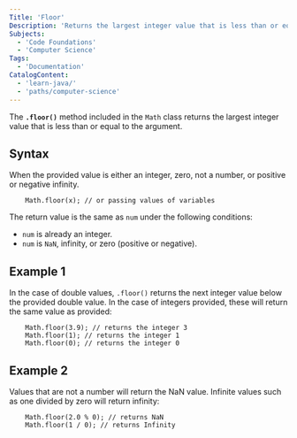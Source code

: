 ```yaml
---
Title: 'Floor'
Description: 'Returns the largest integer value that is less than or equal to the argument. When the provided value is either an integer, zero, not a number, or positive or negative infinity.'
Subjects:
  - 'Code Foundations'
  - 'Computer Science'
Tags: 
  - 'Documentation'
CatalogContent: 
  - 'learn-java/'
  - 'paths/computer-science'
---
```


The **`.floor()`** method included in the `Math` class returns the largest integer value that is less than or equal to the argument.

## Syntax

When the provided value is either an integer, zero, not a number, or positive or negative infinity.

```pseudo
    Math.floor(x); // or passing values of variables
```

The return value is the same as `num` under the following conditions:

- `num` is already an integer.
- `num` is `NaN`, infinity, or zero (positive or negative).

## Example 1

In the case of double values, `.floor()` returns the next integer value below the provided double value. In the case of integers provided, these will return the same value as provided:

```pseudo
    Math.floor(3.9); // returns the integer 3
    Math.floor(1); // returns the integer 1
    Math.floor(0); // returns the integer 0
```

## Example 2

Values that are not a number will return the NaN value. Infinite values such as one divided by zero will return infinity:

```pseudo
    Math.floor(2.0 % 0); // returns NaN
    Math.floor(1 / 0); // returns Infinity
```
